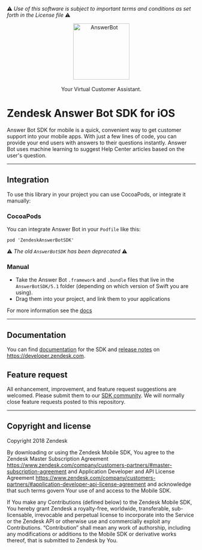 :warning: *Use of this software is subject to important terms and conditions as set forth in the License file* :warning:

<p align="center">
<a href="https://github.com/zendesk/answerbot_sdk_ios"><img src="logo/png/AB.png" alt="AnswerBot" width="150" height="150" /></a><br/><br/>
Your Virtual Customer Assistant.<br/>
</p>

# Zendesk Answer Bot SDK for iOS

Answer Bot SDK for mobile is a quick, convenient way to get customer support into your mobile apps. With just a few lines of code, you can provide your end users with answers to their questions instantly. Answer Bot uses machine learning to suggest Help Center articles based on the user's question.

<!-- ## Demo Applications

There are a number of simple demo applicaitons [here](https://github.com/zendesk/ios_sdk_demo_apps). -->

---

## Integration
To use this library in your project you can use CocoaPods, or integrate it manually:

### CocoaPods
You can integrate Answer Bot in your `Podfile` like this:

```
pod 'ZendeskAnswerBotSDK'
```
:warning: *The old `AnswerBotSDK` has been deprecated* :warning:


### Manual

- Take the Answer Bot `.framework` and `.bundle` files that live in the `AnswerBotSDK/5.1` folder (depending on which version of Swift you are using).
- Drag them into your project, and link them to your applications

For more information see the [docs](##documentation)

---

## Documentation

You can find [documentation](https://developer.zendesk.com/documentation/classic-web-widget-sdks/unified-sdk/ios/answer_bot_engine/) for the SDK and [release notes](https://developer.zendesk.com/embeddables/docs/answer-bot-sdk-ios/release_notes) on https://developer.zendesk.com.

## Feature request

All enhancement, improvement, and feature request suggestions are welcomed. Please submit them to our [SDK community](https://support.zendesk.com/hc/en-us/community/topics/200488257-Zendesk-SDKs). We will normally close feature requests posted to this repository.

---

## Copyright and license

Copyright 2018 Zendesk

By downloading or using the Zendesk Mobile SDK, You agree to the Zendesk Master
Subscription Agreement https://www.zendesk.com/company/customers-partners/#master-subscription-agreement and Application Developer and API License
Agreement https://www.zendesk.com/company/customers-partners/#application-developer-api-license-agreement and
acknowledge that such terms govern Your use of and access to the Mobile SDK.

If You make any Contributions (defined below) to the Zendesk Mobile SDK,
You hereby grant Zendesk a royalty-free, worldwide, transferable, sub-licensable,
irrevocable and perpetual license to incorporate into the Service or the Zendesk API
or otherwise use and commercially exploit any Contributions. “Contribution” shall mean
any work of authorship, including any modifications or additions to the Mobile SDK
or derivative works thereof, that is submitted to Zendesk by You.
